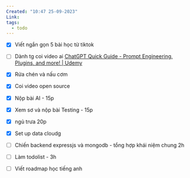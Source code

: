 ```yaml
---
Created: "10:47 25-09-2023"
Link: 
tags:
  - todo
---
```


- [x] Viết ngắn gọn 5 bài học từ tiktok
- [ ] Dành tg coi video ai [ChatGPT Quick Guide - Prompt Engineering, Plugins, and more! | Udemy](https://www.udemy.com/course/chatgpt-quick-guide-prompt-engineering-plugins-and-more/learn/lecture/39475710#overview)
- [x] Rửa chén và nấu cơm
- [x] Coi video open source
- [x] Nộp bài AI - 15p
- [x] Xem sơ và nộp bài Testing - 15p
- [x] ngủ trưa 20p



- [x] Set up data cloudg
- [ ] Chiến backend expressjs và mongodb - tổng hợp khái niệm chung 2h
- [ ] Làm todolist - 3h
- [ ] Viết roadmap học tiếng anh



